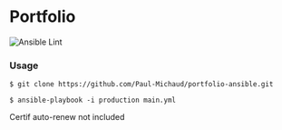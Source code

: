 # Portfolio

![Ansible Lint](https://github.com/Paul-Michaud/portfolio-ansible/workflows/Ansible%20Lint/badge.svg)

### Usage

```
$ git clone https://github.com/Paul-Michaud/portfolio-ansible.git
```

```
$ ansible-playbook -i production main.yml
```
Certif auto-renew not included
